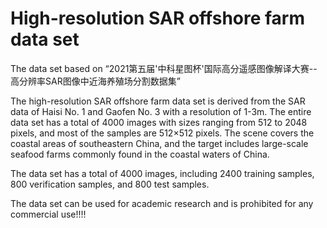 # High-resolution SAR offshore farm data set   
The data set based on “2021第五届'中科星图杯'国际高分遥感图像解译大赛--高分辨率SAR图像中近海养殖场分割数据集”  

The high-resolution SAR offshore farm data set is derived from the SAR data of Haisi No. 1 and Gaofen No. 3 with a resolution of 1-3m. The entire data set has a total of 4000 images with sizes ranging from 512 to 2048 pixels, and most of the samples are 512×512 pixels. The scene covers the coastal areas of southeastern China, and the target includes large-scale seafood farms commonly found in the coastal waters of China. 


The data set has a total of 4000 images, including 2400 training samples, 800 verification samples, and 800 test samples.  

The data set can be used for academic research and is prohibited for any commercial use!!!!

